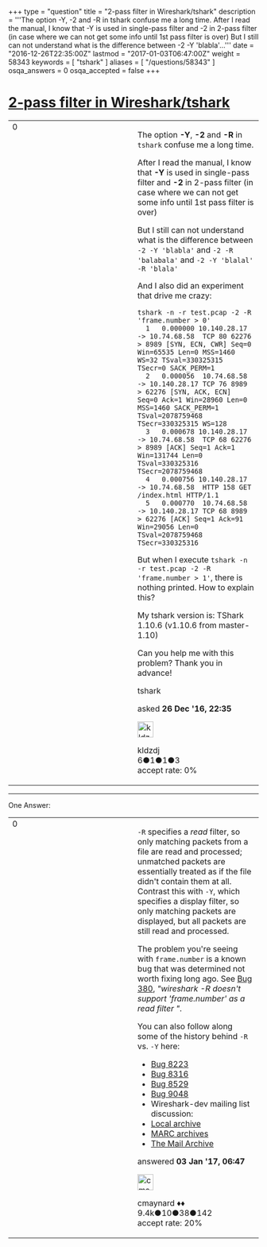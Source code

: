 +++
type = "question"
title = "2-pass filter in Wireshark/tshark"
description = '''The option -Y, -2 and -R in tshark confuse me a long time. After I read the manual, I know that -Y is used in single-pass filter and -2 in 2-pass filter (in case where we can not get some info until 1st pass filter is over) But I still can not understand what is the difference between -2 -Y &#x27;blabla&#x27;...'''
date = "2016-12-26T22:35:00Z"
lastmod = "2017-01-03T06:47:00Z"
weight = 58343
keywords = [ "tshark" ]
aliases = [ "/questions/58343" ]
osqa_answers = 0
osqa_accepted = false
+++

<div class="headNormal">

# [2-pass filter in Wireshark/tshark](/questions/58343/2-pass-filter-in-wiresharktshark)

</div>

<div id="main-body">

<div id="askform">

<table id="question-table" style="width:100%;"><colgroup><col style="width: 50%" /><col style="width: 50%" /></colgroup><tbody><tr class="odd"><td style="width: 30px; vertical-align: top"><div class="vote-buttons"><div id="post-58343-score" class="post-score" title="current number of votes">0</div><div id="favorite-count" class="favorite-count"></div></div></td><td><div id="item-right"><div class="question-body"><p>The option <strong>-Y</strong>, <strong>-2</strong> and <strong>-R</strong> in <code>tshark</code> confuse me a long time.</p><p>After I read the manual, I know that <strong>-Y</strong> is used in single-pass filter and <strong>-2</strong> in 2-pass filter (in case where we can not get some info until 1st pass filter is over)</p><p>But I still can not understand what is the difference between <code>-2 -Y 'blabla'</code> and <code>-2 -R 'balabala'</code> and <code>-2 -Y 'blalal' -R 'blala'</code></p><p>And I also did an experiment that drive me crazy:</p><pre><code>tshark -n -r test.pcap -2 -R &#39;frame.number &gt; 0&#39;
  1   0.000000 10.140.28.17 -&gt; 10.74.68.58  TCP 80 62276 &gt; 8989 [SYN, ECN, CWR] Seq=0 Win=65535 Len=0 MSS=1460 WS=32 TSval=330325315 TSecr=0 SACK_PERM=1
  2   0.000056  10.74.68.58 -&gt; 10.140.28.17 TCP 76 8989 &gt; 62276 [SYN, ACK, ECN] Seq=0 Ack=1 Win=28960 Len=0 MSS=1460 SACK_PERM=1 TSval=2078759468 TSecr=330325315 WS=128
  3   0.000678 10.140.28.17 -&gt; 10.74.68.58  TCP 68 62276 &gt; 8989 [ACK] Seq=1 Ack=1 Win=131744 Len=0 TSval=330325316 TSecr=2078759468
  4   0.000756 10.140.28.17 -&gt; 10.74.68.58  HTTP 158 GET /index.html HTTP/1.1
  5   0.000770  10.74.68.58 -&gt; 10.140.28.17 TCP 68 8989 &gt; 62276 [ACK] Seq=1 Ack=91 Win=29056 Len=0 TSval=2078759468 TSecr=330325316</code></pre><p>But when I execute <code>tshark -n -r test.pcap -2 -R 'frame.number &gt; 1'</code>, there is nothing printed. How to explain this?</p><p>My tshark version is: TShark 1.10.6 (v1.10.6 from master-1.10)</p><p>Can you help me with this problem? Thank you in advance!</p></div><div id="question-tags" class="tags-container tags">tshark</div><div id="question-controls" class="post-controls"></div><div class="post-update-info-container"><div class="post-update-info post-update-info-user"><p>asked <strong>26 Dec '16, 22:35</strong></p><img src="https://secure.gravatar.com/avatar/32b68811c8e23407ddf05b9f11cb0d56?s=32&amp;d=identicon&amp;r=g" class="gravatar" width="32" height="32" alt="kldzdj&#39;s gravatar image" /><p>kldzdj<br />
<span class="score" title="6 reputation points">6</span><span title="1 badges"><span class="badge1">●</span><span class="badgecount">1</span></span><span title="1 badges"><span class="silver">●</span><span class="badgecount">1</span></span><span title="3 badges"><span class="bronze">●</span><span class="badgecount">3</span></span><br />
<span class="accept_rate" title="Rate of the user&#39;s accepted answers">accept rate:</span> <span title="kldzdj has no accepted answers">0%</span></p></div></div><div id="comments-container-58343" class="comments-container"></div><div id="comment-tools-58343" class="comment-tools"></div><div class="clear"></div><div id="comment-58343-form-container" class="comment-form-container"></div><div class="clear"></div></div></td></tr></tbody></table>

------------------------------------------------------------------------

<div class="tabBar">

<span id="sort-top"></span>

<div class="headQuestions">

One Answer:

</div>

</div>

<span id="58479"></span>

<div id="answer-container-58479" class="answer">

<table style="width:100%;"><colgroup><col style="width: 50%" /><col style="width: 50%" /></colgroup><tbody><tr class="odd"><td style="width: 30px; vertical-align: top"><div class="vote-buttons"><div id="post-58479-score" class="post-score" title="current number of votes">0</div></div></td><td><div class="item-right"><div class="answer-body"><p><code>-R</code> specifies a <em>read</em> filter, so only matching packets from a file are read and processed; unmatched packets are essentially treated as if the file didn't contain them at all. Contrast this with <code>-Y</code>, which specifies a display filter, so only matching packets are displayed, but all packets are still read and processed.</p><p>The problem you're seeing with <code>frame.number</code> is a known bug that was determined not worth fixing long ago. See <a href="https://bugs.wireshark.org/bugzilla/show_bug.cgi?id=380">Bug 380</a>, <em>"wireshark -R doesn't support 'frame.number' as a read filter "</em>.</p><p>You can also follow along some of the history behind <code>-R</code> vs. <code>-Y</code> here:</p><ul><li><a href="https://bugs.wireshark.org/bugzilla/show_bug.cgi?id=8223">Bug 8223</a></li><li><a href="https://bugs.wireshark.org/bugzilla/show_bug.cgi?id=8316">Bug 8316</a></li><li><a href="https://bugs.wireshark.org/bugzilla/show_bug.cgi?id=8529">Bug 8529</a></li><li><a href="https://bugs.wireshark.org/bugzilla/show_bug.cgi?id=9048">Bug 9048</a></li><li>Wireshark-dev mailing list discussion:</li><li><a href="https://www.wireshark.org/lists/wireshark-dev/201303/msg00008.html">Local archive</a></li><li><a href="https://marc.info/?l=wireshark-dev&amp;m=136220351121519">MARC archives</a></li><li><a href="https://www.mail-archive.com/wireshark-dev@wireshark.org/msg27170.html">The Mail Archive</a></li></ul></div><div class="answer-controls post-controls"></div><div class="post-update-info-container"><div class="post-update-info post-update-info-user"><p>answered <strong>03 Jan '17, 06:47</strong></p><img src="https://secure.gravatar.com/avatar/55158e2322c4e365a5e0a4a0ac3fbcef?s=32&amp;d=identicon&amp;r=g" class="gravatar" width="32" height="32" alt="cmaynard&#39;s gravatar image" /><p>cmaynard ♦♦<br />
<span class="score" title="9361 reputation points"><span>9.4k</span></span><span title="10 badges"><span class="badge1">●</span><span class="badgecount">10</span></span><span title="38 badges"><span class="silver">●</span><span class="badgecount">38</span></span><span title="142 badges"><span class="bronze">●</span><span class="badgecount">142</span></span><br />
<span class="accept_rate" title="Rate of the user&#39;s accepted answers">accept rate:</span> <span title="cmaynard has 108 accepted answers">20%</span></p></div></div><div id="comments-container-58479" class="comments-container"></div><div id="comment-tools-58479" class="comment-tools"></div><div class="clear"></div><div id="comment-58479-form-container" class="comment-form-container"></div><div class="clear"></div></div></td></tr></tbody></table>

</div>

<div class="paginator-container-left">

</div>

</div>

</div>

